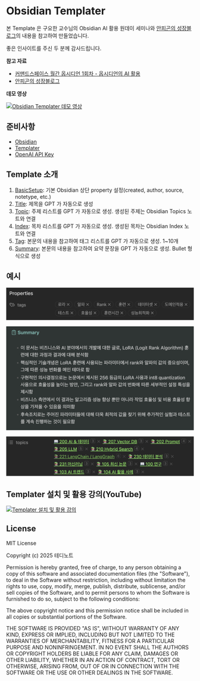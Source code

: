 # Obsidian Templater

본 Template 은 구요한 교수님의 Obsidian AI 활용 원데이 세미나와 [안피곤의 성장블로그](https://anpigon.tistory.com/484)의 내용을 참고하여 만들었습니다.

좋은 인사이트를 주신 두 분께 감사드립니다.

**참고 자료**

- [커맨드스페이스 월간 옵시디언 1회차 - 옵시디언의 AI 활용](https://youtu.be/GXVh4JI2xd8?si=4649TyzEmEkoraCj)
- [안피곤의 성장블로그](https://anpigon.tistory.com/484)

**데모 영상**

[![Obsidian Templater 데모 영상](https://img.youtube.com/vi/z5Zo6vrYdFk/sddefault.jpg)](https://youtu.be/z5Zo6vrYdFk?si=VFzQRcIgJs2b7qjj)

## 준비사항

- [Obsidian](https://obsidian.md/download)
- [Templater](https://github.com/SilentVoid13/Templater)
- [OpenAI API Key](https://platform.openai.com/settings/organization/api-keys)

## Template 소개

1. [BasicSetup](./templates/Template-01-BasicSetup.md): 기본 Obsidian 상단 property 설정(created, author, source, notetype, etc.)
2. [Title](./templates/Template-02-Title.md): 제목을 GPT 가 자동으로 생성
3. [Topic](./templates/Template-03-Topic.md): 주제 리스트를 GPT 가 자동으로 생성. 생성된 주제는 Obsidian Topics 노트와 연결
4. [Index](./templates/Template-04-Index.md): 목차 리스트를 GPT 가 자동으로 생성. 생성된 목차는 Obsidian Index 노트와 연결
5. [Tag](./templates/Template-05-Tag.md): 본문의 내용을 참고하여 태그 리스트를 GPT 가 자동으로 생성. 1~10개
6. [Summary](./templates/Template-06-Summary.md): 본문의 내용을 참고하여 요약 문장을 GPT 가 자동으로 생성. Bullet 형식으로 생성

## 예시

![태그 자동 생성](./assets/tags.png)

![요약 자동 생성](./assets/summary.png)

![주제 자동 생성](./assets/topics.png)

## Templater 설치 및 활용 강의(YouTube)

[![Templater 설치 및 활용 강의](https://img.youtube.com/vi/GXVh4JI2xd8/sddefault.jpg)](https://youtu.be/GXVh4JI2xd8?si=GLw67A1-CL2vN1mk&t=5219)

## License

MIT License

Copyright (c) 2025 테디노트

Permission is hereby granted, free of charge, to any person obtaining a copy
of this software and associated documentation files (the "Software"), to deal
in the Software without restriction, including without limitation the rights
to use, copy, modify, merge, publish, distribute, sublicense, and/or sell
copies of the Software, and to permit persons to whom the Software is
furnished to do so, subject to the following conditions:

The above copyright notice and this permission notice shall be included in all
copies or substantial portions of the Software.

THE SOFTWARE IS PROVIDED "AS IS", WITHOUT WARRANTY OF ANY KIND, EXPRESS OR
IMPLIED, INCLUDING BUT NOT LIMITED TO THE WARRANTIES OF MERCHANTABILITY,
FITNESS FOR A PARTICULAR PURPOSE AND NONINFRINGEMENT. IN NO EVENT SHALL THE
AUTHORS OR COPYRIGHT HOLDERS BE LIABLE FOR ANY CLAIM, DAMAGES OR OTHER
LIABILITY, WHETHER IN AN ACTION OF CONTRACT, TORT OR OTHERWISE, ARISING FROM,
OUT OF OR IN CONNECTION WITH THE SOFTWARE OR THE USE OR OTHER DEALINGS IN THE
SOFTWARE.
